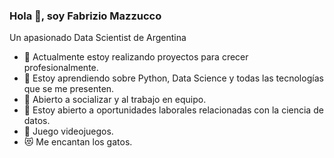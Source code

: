 ### Hola 👋, soy Fabrizio Mazzucco


Un apasionado Data Scientist de Argentina

- 🔭 Actualmente estoy realizando proyectos para crecer profesionalmente.
- 🌱 Estoy aprendiendo sobre Python, Data Science y todas las tecnologías que se me presenten.
- 👯 Abierto a socializar y al trabajo en equipo.
- 💼 Estoy abierto a oportunidades laborales relacionadas con la ciencia de datos.
- 👾 Juego videojuegos.
- 😻 Me encantan los gatos.


